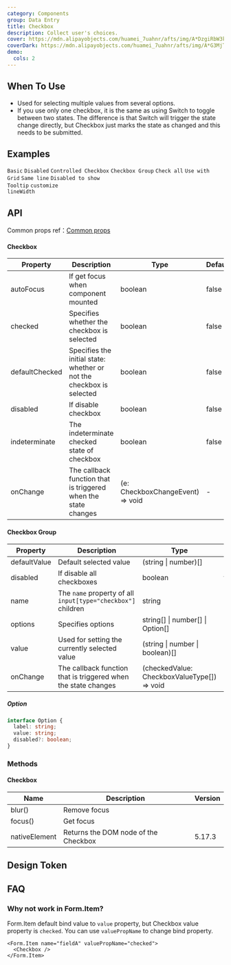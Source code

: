 ```yaml
---
category: Components
group: Data Entry
title: Checkbox
description: Collect user's choices.
cover: https://mdn.alipayobjects.com/huamei_7uahnr/afts/img/A*DzgiRbW3khIAAAAAAAAAAAAADrJ8AQ/original
coverDark: https://mdn.alipayobjects.com/huamei_7uahnr/afts/img/A*G3MjTYXL6AIAAAAAAAAAAAAADrJ8AQ/original
demo:
  cols: 2
---
```


## When To Use

- Used for selecting multiple values from several options.
- If you use only one checkbox, it is the same as using Switch to toggle between two states. The difference is that Switch will trigger the state change directly, but Checkbox just marks the state as changed and this needs to be submitted.

## Examples

<!-- prettier-ignore -->
<code src="./demo/basic.tsx">Basic</code>
<code src="./demo/disabled.tsx">Disabled</code>
<code src="./demo/controller.tsx">Controlled Checkbox</code>
<code src="./demo/group.tsx">Checkbox Group</code>
<code src="./demo/check-all.tsx">Check all</code>
<code src="./demo/layout.tsx">Use with Grid</code>
<code src="./demo/debug-line.tsx" debug>Same line</code>
<code src="./demo/debug-disable-popover.tsx" debug>Disabled to show Tooltip</code>
<code src="./demo/custom-line-width.tsx" debug>customize lineWidth</code>

## API

Common props ref：[Common props](/docs/react/common-props)

#### Checkbox

| Property | Description | Type | Default | Version |
| --- | --- | --- | --- | --- |
| autoFocus | If get focus when component mounted | boolean | false |  |
| checked | Specifies whether the checkbox is selected | boolean | false |  |
| defaultChecked | Specifies the initial state: whether or not the checkbox is selected | boolean | false |  |
| disabled | If disable checkbox | boolean | false |  |
| indeterminate | The indeterminate checked state of checkbox | boolean | false |  |
| onChange | The callback function that is triggered when the state changes | (e: CheckboxChangeEvent) => void | - |  |

#### Checkbox Group

| Property | Description | Type | Default | Version |
| --- | --- | --- | --- | --- |
| defaultValue | Default selected value | (string \| number)\[] | \[] |  |
| disabled | If disable all checkboxes | boolean | false |  |
| name | The `name` property of all `input[type="checkbox"]` children | string | - |  |
| options | Specifies options | string\[] \| number\[] \| Option\[] | \[] |  |
| value | Used for setting the currently selected value | (string \| number \| boolean)\[] | \[] |  |
| onChange | The callback function that is triggered when the state changes | (checkedValue: CheckboxValueType[]) => void | - |  |

##### Option

```typescript
interface Option {
  label: string;
  value: string;
  disabled?: boolean;
}
```

### Methods

#### Checkbox

| Name          | Description                          | Version |
| ------------- | ------------------------------------ | ------- |
| blur()        | Remove focus                         |         |
| focus()       | Get focus                            |         |
| nativeElement | Returns the DOM node of the Checkbox | 5.17.3  |

## Design Token

<ComponentTokenTable component="Checkbox"></ComponentTokenTable>

## FAQ

### Why not work in Form.Item?

Form.Item default bind value to `value` property, but Checkbox value property is `checked`. You can use `valuePropName` to change bind property.

```tsx | pure
<Form.Item name="fieldA" valuePropName="checked">
  <Checkbox />
</Form.Item>
```
